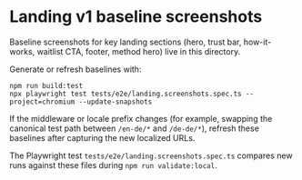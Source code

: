 # Landing v1 baseline screenshots

Baseline screenshots for key landing sections (hero, trust bar, how-it-works, waitlist CTA, footer, method hero) live in this directory.

Generate or refresh baselines with:

```
npm run build:test
npx playwright test tests/e2e/landing.screenshots.spec.ts --project=chromium --update-snapshots
```

If the middleware or locale prefix changes (for example, swapping the canonical test path between
`/en-de/*` and `/de-de/*`), refresh these baselines after capturing the new localized URLs.

The Playwright test `tests/e2e/landing.screenshots.spec.ts` compares new runs against these files during `npm run validate:local`.
